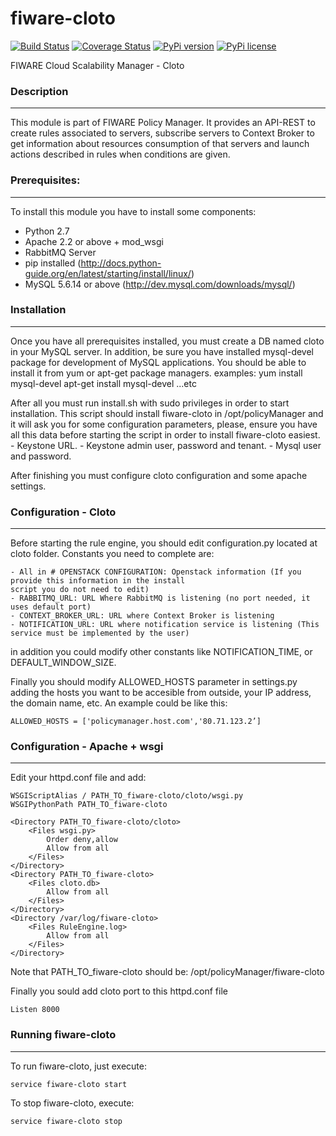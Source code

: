 fiware-cloto
============
[![Build Status](https://travis-ci.org/telefonicaid/fiware-cloto.svg)](https://travis-ci.org/telefonicaid/fiware-cloto)
[![Coverage Status](https://coveralls.io/repos/telefonicaid/fiware-cloto/badge.png)](https://coveralls.io/r/telefonicaid/fiware-cloto)
[![PyPi version](https://pypip.in/v/fiware-cloto/badge.png)](https://crate.io/packages/fiware-cloto/)
[![PyPi license](https://pypip.in/license/fiware-cloto/badge.png)](https://crate.io/packages/fiware-cloto/)

FIWARE Cloud Scalability Manager - Cloto


### Description
-----------
This module is part of FIWARE Policy Manager. It provides an API-REST to create rules associated to servers,
subscribe servers to Context Broker to get information about resources consumption of that servers and launch actions
described in rules when conditions are given.


### Prerequisites:
------------
To install this module you have to install some components:

- Python 2.7
- Apache 2.2 or above + mod_wsgi
- RabbitMQ Server
- pip installed (http://docs.python-guide.org/en/latest/starting/install/linux/)
- MySQL 5.6.14 or above (http://dev.mysql.com/downloads/mysql/)


### Installation
------------

Once you have all prerequisites installed, you must create a DB named cloto in your MySQL server.
In addition, be sure you have installed mysql-devel package for development of MySQL applications.
You should be able to install it from yum or apt-get package managers.
    examples: yum install mysql-devel
              apt-get install mysql-devel
              ...etc

After all  you must run install.sh with sudo privileges in order to start installation.
This script should install fiware-cloto in /opt/policyManager and it will ask you for some configuration
parameters, please, ensure you have all this data before starting the script in order to install fiware-cloto
easiest.
    - Keystone URL.
    - Keystone admin user, password and tenant.
    - Mysql user and password.

After finishing you must configure cloto configuration and some apache settings.


### Configuration - Cloto
---------------------

Before starting the rule engine, you should edit configuration.py located at cloto folder.
Constants you need to complete are:

    - All in # OPENSTACK CONFIGURATION: Openstack information (If you provide this information in the install
    script you do not need to edit)
    - RABBITMQ_URL: URL Where RabbitMQ is listening (no port needed, it uses default port)
    - CONTEXT_BROKER_URL: URL where Context Broker is listening
    - NOTIFICATION_URL: URL where notification service is listening (This service must be implemented by the user)

in addition you could modify other constants like NOTIFICATION_TIME, or DEFAULT_WINDOW_SIZE.

Finally you should modify ALLOWED_HOSTS parameter in settings.py adding the hosts you want to be accesible from outside,
 your IP address, the domain name, etc. An example could be like this:

    ALLOWED_HOSTS = ['policymanager.host.com','80.71.123.2’]


### Configuration - Apache + wsgi
-----------------------------
Edit your httpd.conf file and add:

    WSGIScriptAlias / PATH_TO_fiware-cloto/cloto/wsgi.py
    WSGIPythonPath PATH_TO_fiware-cloto

    <Directory PATH_TO_fiware-cloto/cloto>
        <Files wsgi.py>
            Order deny,allow
            Allow from all
        </Files>
    </Directory>
    <Directory PATH_TO_fiware-cloto>
        <Files cloto.db>
            Allow from all
        </Files>
    </Directory>
    <Directory /var/log/fiware-cloto>
        <Files RuleEngine.log>
            Allow from all
        </Files>
    </Directory>

Note that PATH_TO_fiware-cloto should be: /opt/policyManager/fiware-cloto

Finally you sould add cloto port to this httpd.conf file

    Listen 8000


### Running fiware-cloto
--------------------

To run fiware-cloto, just execute:

    service fiware-cloto start

To stop fiware-cloto, execute:

    service fiware-cloto stop

